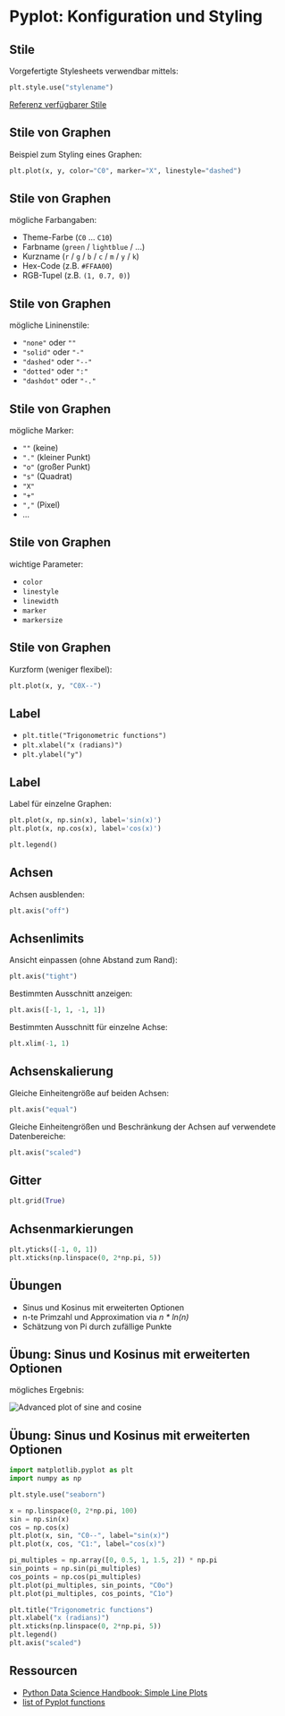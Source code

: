 # Pyplot: Konfiguration und Styling

## Stile

Vorgefertigte Stylesheets verwendbar mittels:

```py
plt.style.use("stylename")
```

[Referenz verfügbarer Stile](https://matplotlib.org/stable/gallery/style_sheets/style_sheets_reference.html)

## Stile von Graphen

Beispiel zum Styling eines Graphen:

```py
plt.plot(x, y, color="C0", marker="X", linestyle="dashed")
```

## Stile von Graphen

mögliche Farbangaben:

- Theme-Farbe (`C0` ... `C10`)
- Farbname (`green` / `lightblue` / ...)
- Kurzname (`r` / `g` / `b` / `c` / `m` / `y` / `k`)
- Hex-Code (z.B. `#FFAA00`)
- RGB-Tupel (z.B. `(1, 0.7, 0)`)

## Stile von Graphen

mögliche Lininenstile:

- `"none"` oder `""`
- `"solid"` oder `"-"`
- `"dashed"` oder `"--"`
- `"dotted"` oder `":"`
- `"dashdot"` oder `"-."`

## Stile von Graphen

mögliche Marker:

- `""` (keine)
- `"."` (kleiner Punkt)
- `"o"` (großer Punkt)
- `"s"` (Quadrat)
- `"X"`
- `"+"`
- `","` (Pixel)
- ...

## Stile von Graphen

wichtige Parameter:

- `color`
- `linestyle`
- `linewidth`
- `marker`
- `markersize`

## Stile von Graphen

Kurzform (weniger flexibel):

```py
plt.plot(x, y, "C0X--")
```

## Label

- `plt.title("Trigonometric functions")`
- `plt.xlabel("x (radians)")`
- `plt.ylabel("y")`

## Label

Label für einzelne Graphen:

```py
plt.plot(x, np.sin(x), label='sin(x)')
plt.plot(x, np.cos(x), label='cos(x)')

plt.legend()
```

## Achsen

Achsen ausblenden:

```py
plt.axis("off")
```

## Achsenlimits

Ansicht einpassen (ohne Abstand zum Rand):

```py
plt.axis("tight")
```

Bestimmten Ausschnitt anzeigen:

```py
plt.axis([-1, 1, -1, 1])
```

Bestimmten Ausschnitt für einzelne Achse:

```py
plt.xlim(-1, 1)
```

## Achsenskalierung

Gleiche Einheitengröße auf beiden Achsen:

```py
plt.axis("equal")
```

Gleiche Einheitengrößen und Beschränkung der Achsen auf verwendete Datenbereiche:

```py
plt.axis("scaled")
```

## Gitter

```py
plt.grid(True)
```

## Achsenmarkierungen

```py
plt.yticks([-1, 0, 1])
plt.xticks(np.linspace(0, 2*np.pi, 5))
```

## Übungen

- Sinus und Kosinus mit erweiterten Optionen
- n-te Primzahl und Approximation via _n \* ln(n)_
- Schätzung von Pi durch zufällige Punkte

## Übung: Sinus und Kosinus mit erweiterten Optionen

mögliches Ergebnis:

<img src="assets/pyplot-sine-cosine-advanced.png" alt="Advanced plot of sine and cosine" />

## Übung: Sinus und Kosinus mit erweiterten Optionen

```py
import matplotlib.pyplot as plt
import numpy as np

plt.style.use("seaborn")

x = np.linspace(0, 2*np.pi, 100)
sin = np.sin(x)
cos = np.cos(x)
plt.plot(x, sin, "C0--", label="sin(x)")
plt.plot(x, cos, "C1:", label="cos(x)")

pi_multiples = np.array([0, 0.5, 1, 1.5, 2]) * np.pi
sin_points = np.sin(pi_multiples)
cos_points = np.cos(pi_multiples)
plt.plot(pi_multiples, sin_points, "C0o")
plt.plot(pi_multiples, cos_points, "C1o")

plt.title("Trigonometric functions")
plt.xlabel("x (radians)")
plt.xticks(np.linspace(0, 2*np.pi, 5))
plt.legend()
plt.axis("scaled")
```

## Ressourcen

- [Python Data Science Handbook: Simple Line Plots](https://jakevdp.github.io/PythonDataScienceHandbook/04.01-simple-line-plots.html)
- [list of Pyplot functions](https://matplotlib.org/api/pyplot_summary.html)
